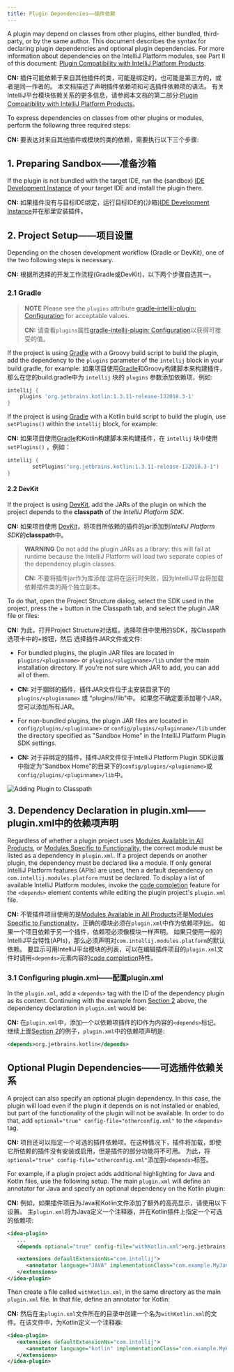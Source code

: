 ```yaml
---
title: Plugin Dependencies——插件依赖
---
```


A plugin may depend on classes from other plugins, either bundled, third-party, or by the same author.
This document describes the syntax for declaring plugin dependencies and optional plugin dependencies.
For more information about dependencies on the IntelliJ Platform modules, see Part II of this document: [Plugin Compatibility with IntelliJ Platform Products](/basics/getting_started/plugin_compatibility.md).

**CN:**  插件可能依赖于来自其他插件的类，可能是绑定的，也可能是第三方的，或者是同一作者的。
本文档描述了声明插件依赖项和可选插件依赖项的语法。
有关IntelliJ平台模块依赖关系的更多信息，请参阅本文档的第二部分:[Plugin Compatibility with IntelliJ Platform Products](/basics/getting_started/plugin_compatibility.md)。


 
To express dependencies on classes from other plugins or modules, perform the following three required steps:

**CN:**  要表达对来自其他插件或模块的类的依赖，需要执行以下三个步骤:

## 1. Preparing Sandbox——准备沙箱
If the plugin is not bundled with the target IDE, run the (sandbox) [IDE Development Instance](/basics/ide_development_instance.md) of your target IDE and install the plugin there.

**CN:**  如果插件没有与目标IDE绑定，运行目标IDE的(沙箱)[IDE Development Instance](/basics/ide_development_instance.md)并在那里安装插件。

## 2. Project Setup——项目设置
Depending on the chosen development workflow (Gradle or DevKit), one of the two following steps is necessary.

**CN:**  根据所选择的开发工作流程(Gradle或DevKit)，以下两个步骤自选其一。

### 2.1 Gradle
> **NOTE** Please see the `plugins` attribute [gradle-intellij-plugin: Configuration](https://github.com/JetBrains/gradle-intellij-plugin#configuration) for acceptable values.
>
>**CN:**  请查看`plugins`属性[gradle-intellij-plugin: Configuration](https://github.com/JetBrains/gradle-intellij-plugin#configuration)以获得可接受的值。

If the project is using [Gradle](/tutorials/build_system.md) with a Groovy build script to build the plugin, add the dependency to the `plugins` parameter of the `intellij` block in your build.gradle, for example:
如果项目使用[Gradle](/tutorials/build_system.md)和Groovy构建脚本来构建插件，那么在您的build.gradle中为 `intellij` 块的 `plugins` 参数添加依赖项，例如:

```groovy
intellij {
    plugins 'org.jetbrains.kotlin:1.3.11-release-IJ2018.3-1'
}
```

If the project is using [Gradle](/tutorials/build_system.md) with a Kotlin build script to build the plugin, use `setPlugins()` within the `intellij` block, for example:

**CN:**  如果项目使用[Gradle](/tutorials/build_system.md)和Kotlin构建脚本来构建插件，在 `intellij` 块中使用 `setPlugins()` ，例如：

```kotlin
intellij {
        setPlugins("org.jetbrains.kotlin:1.3.11-release-IJ2018.3-1")
}
```

#### 2.2 DevKit
If the project is using [DevKit](/basics/getting_started/using_dev_kit.md), add the JARs of the plugin on which the project depends to the **classpath** of the *IntelliJ Platform SDK*.

**CN:**  如果项目使用 [DevKit](/basics/getting_started/using_dev_kit.md)，将项目所依赖的插件的jar添加到*IntelliJ Platform SDK*的**classpath**中。


> **WARNING** Do not add the plugin JARs as a library: this will fail at runtime because the IntelliJ Platform will load two separate copies of the dependency plugin classes.
>
>**CN:**  不要将插件jar作为库添加:这将在运行时失败，因为IntelliJ平台将加载依赖插件类的两个独立副本。

To do that, open the Project Structure dialog, select the SDK used in the project, press the + button in the Classpath tab, and
select the plugin JAR file or files:

**CN:**  为此，打开Project Structure对话框，选择项目中使用的SDK，按Classpath选项卡中的+按钮，然后
选择插件JAR文件或文件:

* For bundled plugins, the plugin JAR files are located in `plugins/<pluginname>` or `plugins/<pluginname>/lib` under the main installation directory.
  If you're not sure which JAR to add, you can add all of them.

* **CN:**  对于捆绑的插件，插件JAR文件位于主安装目录下的 `plugins/<pluginname>` 或 “plugins/<pluginname>/lib”中。
  如果您不确定要添加哪个JAR，您可以添加所有JAR。
  
* For non-bundled plugins, the plugin JAR files are located in `config/plugins/<pluginname>` or `config/plugins/<pluginname>/lib` under the directory specified as "Sandbox Home" in the IntelliJ Platform Plugin SDK settings.

* **CN:**  对于非绑定的插件，插件JAR文件位于IntelliJ Platform Plugin SDK设置中指定为"Sandbox Home"的目录下的`config/plugins/<pluginname>`或`config/plugins/<pluginname>/lib`中。

![Adding Plugin to Classpath](img/add_plugin_dependency.png)

## 3. Dependency Declaration in plugin.xml——plugin.xml中的依赖项声明
Regardless of whether a plugin project uses [Modules Available in All Products](/basics/getting_started/plugin_compatibility.md#modules-available-in-all-products), or [Modules Specific to Functionality](/basics/getting_started/plugin_compatibility.md#modules-specific-to-functionality), the correct module must be listed as a dependency in `plugin.xml`. 
If a project depends on another plugin, the dependency must be declared like a module.
If only general IntelliJ Platform features (APIs) are used, then a default dependency on `com.intellij.modules.platform` must be declared.
To display a list of available IntelliJ Platform modules, invoke the [code completion](https://www.jetbrains.com/help/idea/auto-completing-code.html#4eac28ba) feature for the `<depends>` element contents while editing the plugin project's `plugin.xml` file.

**CN:**  不管插件项目使用的是[Modules Available in All Products](/basics/getting_started/plugin_compatibility.md#modules-available-in-all-products)还是[Modules Specific to Functionality](/basics/getting_started/plugin_compatibility.md#modules-specific-to-functionality)，正确的模块必须在`plugin.xml`中作为依赖项列出。
如果一个项目依赖于另一个插件，依赖项必须像模块一样声明。
如果只使用一般的IntelliJ平台特性(APIs)，那么必须声明对`com.intellij.modules.platform`的默认依赖。
要显示可用IntelliJ平台模块的列表，可以在编辑插件项目的`plugin.xml`文件时调用`<depends>`元素内容的[code completion](https://www.jetbrains.com/help/idea/auto-completing-code.html#4eac28ba)特性。


### 3.1 Configuring plugin.xml——配置plugin.xml
In the `plugin.xml`, add a `<depends>` tag with the ID of the dependency plugin as its content.
Continuing with the example from [Section 2](#2-project-setup) above, the dependency declaration in `plugin.xml` would be:

**CN:**  在`plugin.xml`中，添加一个以依赖项插件的ID作为内容的`<depends>`标记。
继续上面[Section 2](#2-project-setup)的例子，`plugin.xml`中的依赖项声明是:

```xml
<depends>org.jetbrains.kotlin</depends>
```


## Optional Plugin Dependencies——可选插件依赖关系
A project can also specify an optional plugin dependency. In this case, the plugin will load even if the plugin it depends on
is not installed or enabled, but part of the functionality of the plugin will not be available. In order to do that,
add `optional="true" config-file="otherconfig.xml"` to the `<depends>` tag.

**CN:**  项目还可以指定一个可选的插件依赖项。在这种情况下，插件将加载，即使它所依赖的插件没有安装或启用，但是插件的部分功能将不可用。
为此，将`optional="true" config-file="otherconfig.xml"`添加到`<depends>`标签。

For example, if a plugin project adds additional highlighting for Java and Kotlin files, use the following setup. 
The main `plugin.xml` will define an annotator for Java and specify an optional dependency on the Kotlin plugin:

**CN:**  例如，如果插件项目为Java和Kotlin文件添加了额外的高亮显示，请使用以下设置。
主`plugin.xml`将为Java定义一个注释器，并在Kotlin插件上指定一个可选的依赖项:

```xml
<idea-plugin>
   ...
   <depends optional="true" config-file="withKotlin.xml">org.jetbrains.kotlin</depends>

   <extensions defaultExtensionNs="com.intellij">
      <annotator language="JAVA" implementationClass="com.example.MyJavaAnnotator"/>
   </extensions>
</idea-plugin>
```

Then create a file called `withKotlin.xml`, in the same directory as the main `plugin.xml` file. In that file, define an annotator for Kotlin:

**CN:**  然后在主`plugin.xml`文件所在的目录中创建一个名为`withKotlin.xml`的文件。在该文件中，为Kotlin定义一个注释器:

```xml
<idea-plugin>
   <extensions defaultExtensionNs="com.intellij">
      <annotator language="kotlin" implementationClass="com.example.MyKotlinAnnotator"/>
   </extensions>
</idea-plugin>
```
